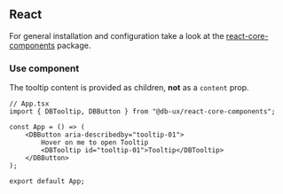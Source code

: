 ## React

For general installation and configuration take a look at the [react-core-components](https://www.npmjs.com/package/@db-ux/react-core-components) package.

### Use component

The tooltip content is provided as children, **not** as a `content` prop.

```tsx App.tsx
// App.tsx
import { DBTooltip, DBButton } from "@db-ux/react-core-components";

const App = () => (
	<DBButton aria-describedby="tooltip-01">
		Hover on me to open Tooltip
		<DBTooltip id="tooltip-01">Tooltip</DBTooltip>
	</DBButton>
);

export default App;
```
